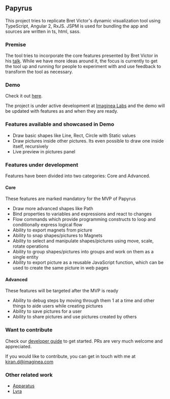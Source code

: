 ## Papyrus
This project tries to replicate Bret Victor's dynamic visualization tool using TypeScript, Angular 2, RxJS. JSPM is used for bundling the app and sources are written in ts, html, sass.

### Premise
The tool tries to incorporate the core features presented by Bret Victor in his [talk](https://vimeo.com/66085662). While we have more ideas around it, the focus is currently to get the tool up and running for people to experiment with and use feedback to transform the tool as necessary.

### Demo
Check it out [here](https://hashd.github.io/papyrus/public).

The project is under active development at [Imaginea Labs](http://www.imaginea.com/labs) and the demo will be updated with features as and when they are ready.

### Features available and showcased in Demo
- Draw basic shapes like Line, Rect, Circle with Static values
- Draw pictures inside other pictures. Its even possible to draw one inside itself, recursively
- Live preview in pictures panel

### Features under development
Features have been divided into two categories: Core and Advanced.

#### Core
These features are marked mandatory for the MVP of Papyrus

- Draw more advanced shapes like Path
- Bind properties to variables and expressions and react to changes
- Flow commands which provide programming constructs to loop and conditionally express logical flow
- Ability to export magnets from picture
- Ability to snap shapes/pictures to Magnets
- Ability to select and manipulate shapes/pictures using move, scale, rotate operations
- Ability to group shapes/pictures into groups and work on them as a single entity
- Ability to export picture as a reusable JavaScript function, which can be used to create the same picture in web pages

#### Advanced
These features will be targeted after the MVP is ready

- Ability to debug steps by moving through them 1 at a time and other things to aide users while creating pictures
- Ability to save pictures for a user
- Ability to share pictures and use pictures created by others

### Want to contribute
Check our [developer guide](docs) to get started. PRs are very much welcome and appreciated.

If you would like to contribute, you can get in touch with me at kiran.d@imaginea.com

### Other related work
- [Apparatus](http://aprt.us)
- [Lyra](http://idl.cs.washington.edu/projects/lyra)
